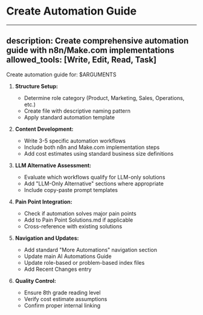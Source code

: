 # Create Automation Guide
---
description: Create comprehensive automation guide with n8n/Make.com implementations
allowed_tools: [Write, Edit, Read, Task]
---

Create automation guide for: $ARGUMENTS

1. **Structure Setup:**
   - Determine role category (Product, Marketing, Sales, Operations, etc.)
   - Create file with descriptive naming pattern
   - Apply standard automation template

2. **Content Development:**
   - Write 3-5 specific automation workflows
   - Include both n8n and Make.com implementation steps
   - Add cost estimates using standard business size definitions

3. **LLM Alternative Assessment:**
   - Evaluate which workflows qualify for LLM-only solutions
   - Add "LLM-Only Alternative" sections where appropriate
   - Include copy-paste prompt templates

4. **Pain Point Integration:**
   - Check if automation solves major pain points
   - Add to Pain Point Solutions.md if applicable
   - Cross-reference with existing solutions

5. **Navigation and Updates:**
   - Add standard "More Automations" navigation section
   - Update main AI Automations Guide
   - Update role-based or problem-based index files
   - Add Recent Changes entry

6. **Quality Control:**
   - Ensure 8th grade reading level
   - Verify cost estimate assumptions
   - Confirm proper internal linking